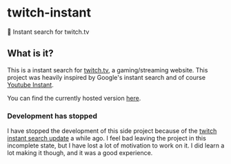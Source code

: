 # twitch-instant
:egg: Instant search for twitch.tv

## What is it?

This is a instant search for [twitch.tv](https://www.twitch.tv/), a gaming/streaming website.
This project was heavily inspired by Google's instant search and of course [Youtube Instant](http://ytinstant.com/).

You can find the currently hosted version [here](https://brandonmanke.github.io/twitch-instant).

### Development has stopped

I have stopped the development of this side project because of the [twitch instant search update](https://blog.twitch.tv/find-what-you-want-faster-with-updated-search-b33121645ad6#.uq526flfa) a while ago. I feel bad leaving the project in this incomplete state, but I have lost a lot of motivation to work on it. I did learn a lot making it though, and it was a good experience.

